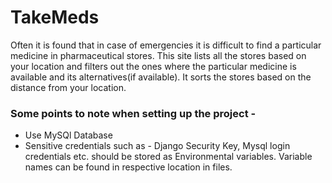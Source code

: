 # TakeMeds

Often it is found that in case of emergencies it is difficult to find a particular medicine in pharmaceutical stores. This site lists all the stores based on your location and filters out the ones where the particular medicine is available and its alternatives(if available). It sorts the stores based on the distance from your location. 
### Some points to note when setting up the project - 
* Use MySQl Database
* Sensitive credentials such as - Django Security Key, Mysql login credentials etc. should be stored as Environmental variables. Variable names can be found in respective location in files.

